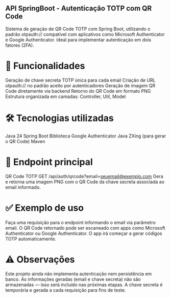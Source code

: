 ## API SpringBoot - Autenticação TOTP com QR Code
Sistema de geração de QR Code TOTP com Spring Boot, utilizando o padrão otpauth:// compatível com aplicativos como Microsoft Authenticator e Google Authenticator. Ideal para implementar autenticação em dois fatores (2FA).

# 🚀 Funcionalidades
Geração de chave secreta TOTP única para cada email
Criação de URL otpauth:// no padrão aceito por autenticadores
Geração de imagem QR Code diretamente via backend
Retorno do QR Code em formato PNG
Estrutura organizada em camadas: Controller, Util, Model

# 🛠️ Tecnologias utilizadas
Java 24
Spring Boot
Biblioteca Google Authenticator Java
ZXing (para gerar o QR Code)
Maven

# 📡 Endpoint principal
QR Code TOTP
GET /api/auth/qrcode?email=seuemail@exemplo.com
Gera e retorna uma imagem PNG com o QR Code da chave secreta associada ao email informado.

# ✅ Exemplo de uso
Faça uma requisição para o endpoint informando o email via parâmetro email.
O QR Code retornado pode ser escaneado com apps como Microsoft Authenticator ou Google Authenticator.
O app irá começar a gerar códigos TOTP automaticamente.

# ⚠️ Observações
Este projeto ainda não implementa autenticação nem persistência em banco.
As informações geradas (email e chave secreta) não são armazenadas — isso será incluído nas próximas etapas.
A chave secreta é temporária e gerada a cada requisição para fins de teste.
